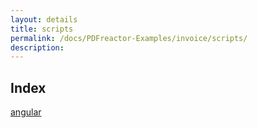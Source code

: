 ```yaml
---
layout: details
title: scripts
permalink: /docs/PDFreactor-Examples/invoice/scripts/
description: 
---
```


## Index
<div class="boxes">
                            <a href="/compare.html2pdf.tools/docs/PDFreactor-Examples/invoice/scripts/angular/">
                                angular
                            </a>
</div>


